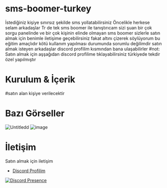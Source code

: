 # sms-boomer-turkey
İstediğiniz kişiye sınırsız şekilde sms yollatabilirsiniz
Öncelikle herkese selam arkadaşlar Tr de tek sms boomer ile tanıştırıcam sizi şuan bir çok sorgu panelinde ve bir çok kişinin elinde olmayan sms boomer sizlerle satın almak için benimle iletişime geçebilirsiniz fakat altını çizerek söylüyorum bu eğitim amaçlıdır kötü kullanım yapılması durumunda sorumlu değilimdir satın almak isteyen arkadaşlar discord profilim kısmından bana ulaşabilirler
#not: Satın almak için aşşağıdan discord profilime tıklayabilirsiniz türkiyede tekdir özel yapılmıştır

  
 # Kurulum & İçerik 
#satın alan kişiye verilecektir
 
# Bazı Görseller  
![Untitledd](https://user-images.githubusercontent.com/97955568/215527511-12c168af-7399-4658-b1ae-e2f683709115.png)
![image](https://user-images.githubusercontent.com/97955568/215529443-68b9ad65-8251-4db8-bc91-15f266e4042b.png)
 
# İletişim 
Satın almak için iletişim
 - [Discord Profilim](https://discord.com/users/560917924257464320)

[![Discord Presence](https://lanyard.cnrad.dev/api/560917924257464320?hideStatus=true)](https://discord.com/users/560917924257464320)
